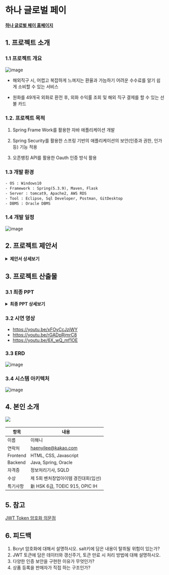 # 하나 글로벌 페이

[**하나 글로벌 페이 홈페이지**](https://koposoftware.github.io/2021_13_hnlee/)

## 1. 프로젝트 소개

### 1.1 프로젝트 개요

![image](https://user-images.githubusercontent.com/77392444/136130211-6b36fff5-d25a-44f2-bea6-2844695ac54b.png)

- 해외직구 시, 어렵고 복잡하게 느껴지는 환율과 가늠하기 어려운 수수료를 알기 쉽게 소비할 수 있는 서비스

- 원화를 49개국 외화로 환전 후, 외화 수익률 조회 및 해외 직구 결제를 할 수 있는 선불 카드


### 1.2. 프로젝트 목적

1) Spring Frame Work를 활용한 자바 애플리케이션 개발

2) Spring Security를 활용한 스프링 기반의 애플리케이션의 보안(인증과 권한, 인가 등) 기능 적용

3) 오픈뱅킹 API를 활용한 Oauth 인증 방식 활용


### 1.3 개발 환경 

```
- OS : Windows10
- Framework : Spring(5.3.9), Maven, Flask
- Server : tomcat9, Apache2, AWS RDS
- Tool : Eclipse, Sql Developer, Postman, GitDesktop
- DBMS : Oracle DBMS
```

### 1.4 개발 일정

![image](https://user-images.githubusercontent.com/77392444/136130150-33343e10-42eb-4122-8b52-cecd442e354f.png)



## 2. 프로젝트 제안서

<details>
   <summary> <b>제안서 상세보기</b> </summary>
   <img src="./ppt/1.%20제안서/jpg/001.jpg"/> <br>
   <img src="./ppt/1.%20제안서/jpg/002.jpg"/> <br>
   <img src="./ppt/1.%20제안서/jpg/003.jpg"/> <br>
   <img src="./ppt/1.%20제안서/jpg/004.jpg"/> <br>
   <img src="./ppt/1.%20제안서/jpg/005.jpg"/> <br>
   <img src="./ppt/1.%20제안서/jpg/006.jpg"/> <br>
   <img src="./ppt/1.%20제안서/jpg/007.jpg"/> <br>
   <img src="./ppt/1.%20제안서/jpg/008.jpg"/> <br>
   <img src="./ppt/1.%20제안서/jpg/009.jpg"/> <br>   
</details>

## 3. 프로젝트 산출물


### 3.1 최종 PPT

<details>
   <summary> <b>최종 PPT 상세보기</b> </summary>
   <img src="./ppt/2.%20최종발표/jpg/001.jpg"/> <br>
   <img src="./ppt/2.%20최종발표/jpg/002.jpg"/> <br>
   <img src="./ppt/2.%20최종발표/jpg/003.jpg"/> <br>
   <img src="./ppt/2.%20최종발표/jpg/004.jpg"/> <br>
   <img src="./ppt/2.%20최종발표/jpg/005.jpg"/> <br>
   <img src="./ppt/2.%20최종발표/jpg/006.jpg"/> <br>
   <img src="./ppt/2.%20최종발표/jpg/007.jpg"/> <br>
   <img src="./ppt/2.%20최종발표/jpg/008.jpg"/> <br>
   <img src="./ppt/2.%20최종발표/jpg/009.jpg"/> <br>
   <img src="./ppt/2.%20최종발표/jpg/010.jpg"/> <br>
   <img src="./ppt/2.%20최종발표/jpg/011.jpg"/> <br>
   <img src="./ppt/2.%20최종발표/jpg/012.jpg"/> <br>
   <img src="./ppt/2.%20최종발표/jpg/013.jpg"/> <br>
   <img src="./ppt/2.%20최종발표/jpg/014.jpg"/> <br>
   <img src="./ppt/2.%20최종발표/jpg/015.jpg"/> <br>
   <img src="./ppt/2.%20최종발표/jpg/016.jpg"/> <br>
   <img src="./ppt/2.%20최종발표/jpg/017.jpg"/> <br>
   <img src="./ppt/2.%20최종발표/jpg/018.jpg"/> <br>
   <img src="./ppt/2.%20최종발표/jpg/019.jpg"/> <br>
   <img src="./ppt/2.%20최종발표/jpg/020.jpg"/> <br>
   <img src="./ppt/2.%20최종발표/jpg/021.jpg"/> <br>
   <img src="./ppt/2.%20최종발표/jpg/022.jpg"/> <br>
   <img src="./ppt/2.%20최종발표/jpg/023.jpg"/> <br>

</details>

### 3.2 시연 영상 

- https://youtu.be/xFOyCcJzjWY
- https://youtu.be/rGADpRjmrC8
- https://youtu.be/6X_wQ_mf1OE


### 3.3 ERD

![image](https://user-images.githubusercontent.com/77392444/136130287-36eb552a-f685-4fac-9f7b-302f03711a9c.png)


### 3.4 시스템 아키텍처

![image](https://user-images.githubusercontent.com/77392444/136130188-6d89b1f6-863d-427e-b9ac-bac955ad6655.png)



## 4. 본인 소개

<img src="https://user-images.githubusercontent.com/77392444/135830781-118612ee-e240-435b-8f93-9fd6346e09f0.JPG" width="100">

|항목         |내용|
|------------|---------------------------|
|이름         |이해니|
|연락처        | haenyilee@kakao.com|
|Frontend      | HTML, CSS, Javascript|
|Backend       | Java, Spring, Oracle|
|자격증        | 정보처리기사, SQLD |
|수상         | 제 5회 벤처창업아이템 경진대회(입선) |
|특기사항       | 新 HSK 6급, TOEIC 915, OPIC IH |


## 5. 참고

[JWT Token 암호화 의문점](https://m.blog.naver.com/PostView.naver?isHttpsRedirect=true&blogId=ithink3366&logNo=221371733904)


## 6. 피드백

1. Bcryt 암호화에 대해서 설명하시오. salt키에 담은 내용이 탈취될 위험이 있는가? 
2. JWT 토큰에 담은 데이터와 갱신주기, 토큰 만료 시 처리 방법에 대해 설명하시오.
3. 다양한 인증 보안을 구현한 이유가 무엇인가?
4. 상품 등록을 판매자가 직접 하는 구조인가?
